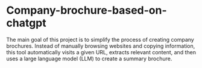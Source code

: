 # Company-brochure-based-on-chatgpt
The main goal of this project is to simplify the process of creating company brochures. Instead of manually browsing websites and copying information, this tool automatically visits a given URL, extracts relevant content, and then uses a large language model (LLM) to create a summary brochure.
